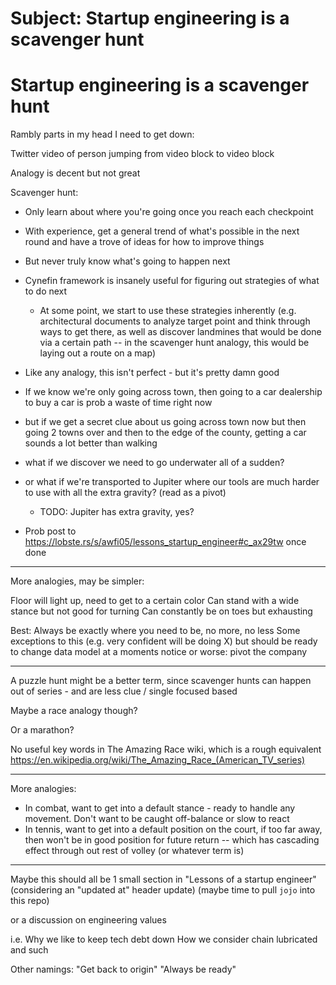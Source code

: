 # Subject: Startup engineering is a scavenger hunt

# Startup engineering is a scavenger hunt
Rambly parts in my head I need to get down:

Twitter video of person jumping from video block to video block

Analogy is decent but not great

Scavenger hunt:

- Only learn about where you're going once you reach each checkpoint
- With experience, get a general trend of what's possible in the next round and have a trove of ideas for how to improve things
- But never truly know what's going to happen next

- Cynefin framework is insanely useful for figuring out strategies of what to do next
    - At some point, we start to use these strategies inherently (e.g. architectural documents to analyze target point and think through ways to get there, as well as discover landmines that would be done via a certain path -- in the scavenger hunt analogy, this would be laying out a route on a map)

- Like any analogy, this isn't perfect - but it's pretty damn good


- If we know we're only going across town, then going to a car dealership to buy a car is prob a waste of time right now
- but if we get a secret clue about us going across town now but then going 2 towns over and then to the edge of the county, getting a car sounds a lot better than walking

- what if we discover we need to go underwater all of a sudden?
- or what if we're transported to Jupiter where our tools are much harder to use with all the extra gravity? (read as a pivot)
  - TODO: Jupiter has extra gravity, yes?

- Prob post to https://lobste.rs/s/awfi05/lessons_startup_engineer#c_ax29tw once done

-----

More analogies, may be simpler:

Floor will light up, need to get to a certain color
Can stand with a wide stance but not good for turning
Can constantly be on toes but exhausting

Best: Always be exactly where you need to be, no more, no less
Some exceptions to this (e.g. very confident will be doing X)
but should be ready to change data model at a moments notice
or worse: pivot the company

---

A puzzle hunt might be a better term, since scavenger hunts can happen out of series - and are less clue / single focused based

Maybe a race analogy though?

Or a marathon?

No useful key words in The Amazing Race wiki, which is a rough equivalent
https://en.wikipedia.org/wiki/The_Amazing_Race_(American_TV_series)

---

More analogies:

- In combat, want to get into a default stance - ready to handle any movement. Don't want to be caught off-balance or slow to react
- In tennis, want to get into a default position on the court, if too far away, then won't be in good position for future return -- which has cascading effect through out rest of volley (or whatever term is)

---

Maybe this should all be 1 small section in "Lessons of a startup engineer"
(considering an "updated at" header update)
(maybe time to pull `jojo` into this repo)

or a discussion on engineering values

i.e. Why we like to keep tech debt down
How we consider chain lubricated and such

Other namings:
"Get back to origin"
"Always be ready"
